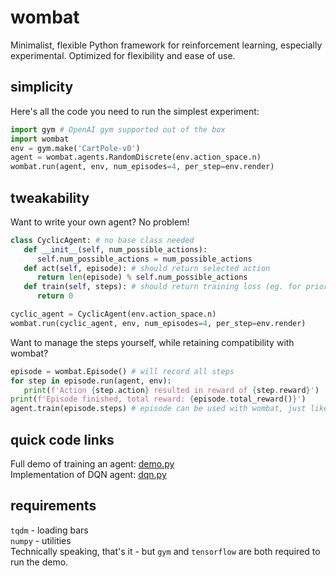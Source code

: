 # wombat
Minimalist, flexible Python framework for reinforcement learning, especially experimental. Optimized for flexibility and ease of use.

## simplicity
Here's all the code you need to run the simplest experiment:
```python
import gym # OpenAI gym supported out of the box
import wombat
env = gym.make('CartPole-v0')
agent = wombat.agents.RandomDiscrete(env.action_space.n)
wombat.run(agent, env, num_episodes=4, per_step=env.render)
```

## tweakability
Want to write your own agent? No problem!
```python
class CyclicAgent: # no base class needed
   def __init__(self, num_possible_actions):
      self.num_possible_actions = num_possible_actions
   def act(self, episode): # should return selected action
      return len(episode) % self.num_possible_actions
   def train(self, steps): # should return training loss (eg. for prioritized experience replay)
      return 0

cyclic_agent = CyclicAgent(env.action_space.n)
wombat.run(cyclic_agent, env, num_episodes=4, per_step=env.render)
```
Want to manage the steps yourself, while retaining compatibility with wombat?
```python
episode = wombat.Episode() # will record all steps
for step in episode.run(agent, env):
   print(f'Action {step.action} resulted in reward of {step.reward}')
print(f'Episode finished, total reward: {episode.total_reward()}')
agent.train(episode.steps) # episode can be used with wombat, just like that
```

## quick code links
Full demo of training an agent: [demo.py](master/demo.py)  
Implementation of DQN agent: [dqn.py](wombat/agents/dqn.py)  

## requirements
`tqdm` - loading bars  
`numpy` - utilities  
Technically speaking, that's it - but `gym` and `tensorflow` are both required to run the demo.
